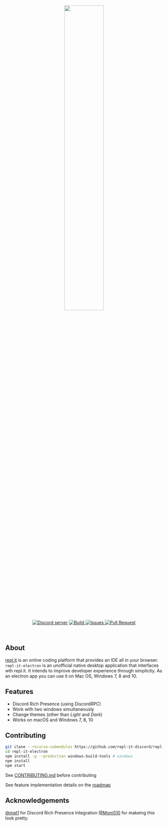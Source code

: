 <div align="center">
	  <br />
	  <p>
	  <a href="https://discordapp.com/invite/5gcPC6B"><img src="https://upload.wikimedia.org/wikipedia/commons/thumb/b/b2/Repl.it_logo.svg/220px-Repl.it_logo.svg.png" width="50%"></a>
	 </p>
	  <p>
	    <a href="https://discord.gg/jQdFFH6"><img src="https://img.shields.io/discord/437048931827056642.svg?colorB=Blue&logo=discord&label=Support&style=for-the-badge" alt="Discord server" /></a>
	    <a href="https://discordapp.com/invite/5gcPC6B">
    <img src="https://img.shields.io/travis/repl-it-discord/repl-it-electron/dev.svg?style=for-the-badge" alt="Build">
</a>
	<a href="https://github.com/repl-it-discord/repl-it-electron/issues">
	    <img src="https://img.shields.io/github/issues/repl-it-discord/repl-it-electron.svg?style=for-the-badge&colorB=37f149" alt="Issues">
	</a>
	<a href="https://github.com/repl-it-discord/repl-it-electron/pulls">
	    <img src="https://img.shields.io/github/issues-pr/repl-it-discord/repl-it-electron.svg?style=for-the-badge&colorB=37f149" alt="Pull Request">
	</a>
	  </p>
	</br>
	</div>

## About

[repl.it](https://repl.it) is an online coding platform that provides an IDE all in your browser. `repl-it-electron` is an unofficial native desktop application that interfaces wth repl.it. It intends to improve developer experience through simplicity. As an electron app you can use it on Mac OS, Windows 7, 8 and 10.
## Features
* Discord Rich Presence (using DiscordRPC)
* Work with two windows simultaneously
* Change themes (other than *Light* and *Dark*)
* Works on macOS and Windows 7, 8, 10
## Contributing

```bash
git clone --recurse-submodules https://github.com/repl-it-discord/repl-it-electron
cd repl-it-electron
npm install -g --production windows-build-tools # windows
npm install
npm start
```

See [CONTRIBUTING.md](./.github/CONTRIBUTING.md) before contributing

See feature implementation details on the [roadmap](https://github.com/repl-it-discord/repl-it-electron/projects)

## Acknowledgements

[@mat1](https://repl.it/@mat1) for Discord Rich Presence Integration
[@MoniS10](https://monis10.github.io) for makeing this look pretty.
